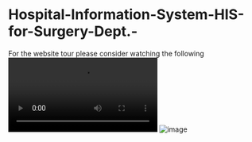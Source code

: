 # Hospital-Information-System-HIS-for-Surgery-Dept.-

For the website tour please consider watching the following ![video](team18_website_tour.mp4)
![image](https://user-images.githubusercontent.com/61247704/145687131-fc6b54c4-8c53-4ba9-9c2d-829c44016032.png)
